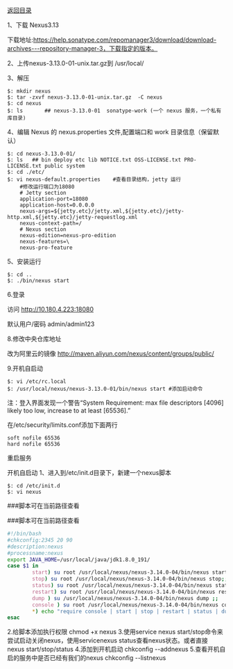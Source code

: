 
[返回目录](./README.md)

1、下载 Nexus3.13

下载地址:https://help.sonatype.com/repomanager3/download/download-archives---repository-manager-3，下载指定的版本。

2、上传nexus-3.13.0-01-unix.tar.gz到 /usr/local/

3、解压

```shell
$: mkdir nexus
$: tar -zxvf nexus-3.13.0-01-unix.tar.gz  -C nexus
$: cd nexus
$: ls		## nexus-3.13.0-01  sonatype-work (一个 nexus 服务，一个私有库目录)

```

4、编辑 Nexus 的 nexus.properties 文件,配置端口和 work 目录信息（保留默认）

```shell
$: cd nexus-3.13.0-01/
$: ls	## bin deploy etc lib NOTICE.txt OSS-LICENSE.txt PRO-LICENSE.txt public system
$: cd ./etc/
$: vi nexus-default.properties    #查看目录结构，jetty 运行
	#修改运行端口为18080
	# Jetty section
	application-port=18080
	application-host=0.0.0.0
	nexus-args=${jetty.etc}/jetty.xml,${jetty.etc}/jetty-http.xml,${jetty.etc}/jetty-requestlog.xml
	nexus-context-path=/
	# Nexus section
	nexus-edition=nexus-pro-edition
	nexus-features=\
	nexus-pro-feature
```

5、安装运行

```shell
$: cd ..
$: ./bin/nexus start
```

6.登录 

   访问 http://10.180.4.223:18080

   默认用户/密码  admin/admin123

8.修改中央仓库地址

   改为阿里云的镜像 http://maven.aliyun.com/nexus/content/groups/public/

9.开机自启动

```shell
$: vi /etc/rc.local
$: /usr/local/nexus/nexus-3.13.0-01/bin/nexus start	#添加启动命令  
```

注：登入界面发现一个警告“System Requirement: max file descriptors [4096] likely too low, increase to at least [65536].”

在/etc/security/limits.conf添加下面两行

```shell
soft nofile 65536
hard nofile 65536
```



重启服务

开机自启动
1、进入到/etc/init.d目录下，新建一个nexus脚本

```shell
$: cd /etc/init.d
$: vi nexus
```

###脚本可在当前路径查看

###脚本可在当前路径查看

```bash
#!/bin/bash
#chkconfig:2345 20 90    
#description:nexus    
#processname:nexus    
export JAVA_HOME=/usr/local/java/jdk1.8.0_191/
case $1 in    
        start) su root /usr/local/nexus/nexus-3.14.0-04/bin/nexus start;;    
        stop) su root /usr/local/nexus/nexus-3.14.0-04/bin/nexus stop;;    
        status) su root /usr/local/nexus/nexus-3.14.0-04/bin/nexus status;;    
        restart) su root /usr/local/nexus/nexus-3.14.0-04/bin/nexus restart;;    
		dump ) su /usr/local/nexus/nexus-3.14.0-04/bin/nexus dump ;; 
        console ) su root /usr/local/nexus/nexus-3.14.0-04/bin/nexus console ;;  		
        *) echo "require console | start | stop | restart | status | dump " ;;    
esac
```

2.给脚本添加执行权限
	chmod +x nexus
3.使用service nexus start/stop命令来尝试启动关闭nexus，使用servicenexus status查看nexus状态。或者直接 nexus start/stop/status
4.添加到开机启动
	chkconfig --addnexus 
5.查看开机自启的服务中是否已经有我们的nexus 
	chkconfig --listnexus 
